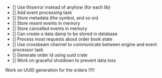 - [] Use thiserror instead of anyhow (for each lib)
- [] Add event processing task
 - [] Store metadata (the symbol, and so on)
 - [] Store resent events in memory
 - [] Store cancelled events in memory
 - [] Can create a data damp to be stored in database
 - [] Process most requests about order book state
- [] Use crossbeam channel to communicate between engine and event processor task
- [] Generate order id using uuid crate
- [] Work on graceful shutdown to prevent data loss


Work on UUID generation for the orders !!!!!
